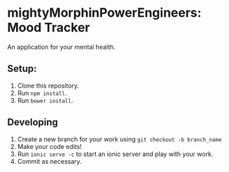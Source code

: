 # mightyMorphinPowerEngineers: Mood Tracker

An application for your mental health.

## Setup:

1. Clone this repository.
2. Run `npm install`.
3. Run `bower install`.

## Developing
1. Create a new branch for your work using `git checkout -b branch_name`
2. Make your code edits!
3. Run `ionic serve -c` to start an ionic server and play with your work.
4. Commit as necessary.